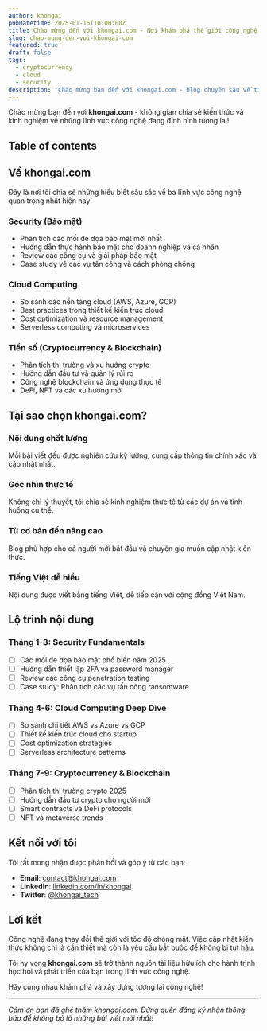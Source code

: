 ```yaml
---
author: khongai
pubDatetime: 2025-01-15T10:00:00Z
title: Chào mừng đến với khongai.com - Nơi khám phá thế giới công nghệ
slug: chao-mung-den-voi-khongai-com
featured: true
draft: false
tags:
  - cryptocurrency
  - cloud
  - security
description: "Chào mừng bạn đến với khongai.com - blog chuyên sâu về tiền số, cloud computing và bảo mật thông tin. Nơi chia sẻ kiến thức và kinh nghiệm trong lĩnh vực công nghệ."
---
```


Chào mừng bạn đến với **khongai.com** - không gian chia sẻ kiến thức và kinh nghiệm về những lĩnh vực công nghệ đang định hình tương lai!

## Table of contents

## Về khongai.com

Đây là nơi tôi chia sẻ những hiểu biết sâu sắc về ba lĩnh vực công nghệ quan trọng nhất hiện nay:

### **Security (Bảo mật)**
- Phân tích các mối đe dọa bảo mật mới nhất
- Hướng dẫn thực hành bảo mật cho doanh nghiệp và cá nhân
- Review các công cụ và giải pháp bảo mật
- Case study về các vụ tấn công và cách phòng chống

### **Cloud Computing**
- So sánh các nền tảng cloud (AWS, Azure, GCP)
- Best practices trong thiết kế kiến trúc cloud
- Cost optimization và resource management
- Serverless computing và microservices

### **Tiền số (Cryptocurrency & Blockchain)**
- Phân tích thị trường và xu hướng crypto
- Hướng dẫn đầu tư và quản lý rủi ro
- Công nghệ blockchain và ứng dụng thực tế
- DeFi, NFT và các xu hướng mới

## Tại sao chọn khongai.com?

### **Nội dung chất lượng**
Mỗi bài viết đều được nghiên cứu kỹ lưỡng, cung cấp thông tin chính xác và cập nhật nhất.

### **Góc nhìn thực tế**
Không chỉ lý thuyết, tôi chia sẻ kinh nghiệm thực tế từ các dự án và tình huống cụ thể.

### **Từ cơ bản đến nâng cao**
Blog phù hợp cho cả người mới bắt đầu và chuyên gia muốn cập nhật kiến thức.

### **Tiếng Việt dễ hiểu**
Nội dung được viết bằng tiếng Việt, dễ tiếp cận với cộng đồng Việt Nam.

## Lộ trình nội dung

### Tháng 1-3: Security Fundamentals
- [ ] Các mối đe dọa bảo mật phổ biến năm 2025
- [ ] Hướng dẫn thiết lập 2FA và password manager
- [ ] Review các công cụ penetration testing
- [ ] Case study: Phân tích các vụ tấn công ransomware

### Tháng 4-6: Cloud Computing Deep Dive
- [ ] So sánh chi tiết AWS vs Azure vs GCP
- [ ] Thiết kế kiến trúc cloud cho startup
- [ ] Cost optimization strategies
- [ ] Serverless architecture patterns

### Tháng 7-9: Cryptocurrency & Blockchain
- [ ] Phân tích thị trường crypto 2025
- [ ] Hướng dẫn đầu tư crypto cho người mới
- [ ] Smart contracts và DeFi protocols
- [ ] NFT và metaverse trends

## Kết nối với tôi

Tôi rất mong nhận được phản hồi và góp ý từ các bạn:

- **Email**: [contact@khongai.com](mailto:contact@khongai.com)
- **LinkedIn**: [linkedin.com/in/khongai](https://linkedin.com/in/khongai)
- **Twitter**: [@khongai_tech](https://twitter.com/khongai_tech)

## Lời kết

Công nghệ đang thay đổi thế giới với tốc độ chóng mặt. Việc cập nhật kiến thức không chỉ là cần thiết mà còn là yêu cầu bắt buộc để không bị tụt hậu.

Tôi hy vọng **khongai.com** sẽ trở thành nguồn tài liệu hữu ích cho hành trình học hỏi và phát triển của bạn trong lĩnh vực công nghệ.

Hãy cùng nhau khám phá và xây dựng tương lai công nghệ!

---

*Cảm ơn bạn đã ghé thăm khongai.com. Đừng quên đăng ký nhận thông báo để không bỏ lỡ những bài viết mới nhất!*
